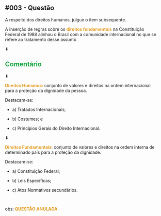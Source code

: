 <h2 data-en-clipboard="true" data-pm-slice="1 1 []"><strong>#003 - Quest&atilde;o</strong></h2>
<p>A respeito dos direitos humanos, julgue o item subsequente.</p>
<p>A inser&ccedil;&atilde;o de regras sobre os <strong><span style="color:rgb(229, 158, 37);--inversion-type-color:simple;">direitos fundamentais</span></strong> na Constitui&ccedil;&atilde;o Federal de 1988 alinhou o Brasil com a comunidade internacional no que se refere ao tratamento desse assunto.</p>
<p>⬇</p>
<h2><strong><span style="color:rgb(24, 168, 65);--inversion-type-color:simple;">Coment&aacute;rio</span></strong></h2>
<p>⬇</p>
<p><strong><span style="color:rgb(229, 158, 37);--inversion-type-color:simple;">Direitos Humanos:&nbsp;</span></strong>conjunto de valores e direitos na ordem internacional para a prote&ccedil;&atilde;o da dignidade da pessoa.</p>
<p>Destacam-se:</p>
<ul>
    <li>
        <p>a) Tratados Internacionais;</p>
    </li>
    <li>
        <p>b) Costumes; e</p>
    </li>
    <li>
        <p>c) Princ&iacute;pios Gerais do Direito Internacional.</p>
    </li>
</ul>
<p>⬇</p>
<p><strong><span style="color:rgb(229, 158, 37);--inversion-type-color:simple;">Direitos Fundamentais</span></strong>: conjunto de valores e direitos na ordem interna de determinado pa&iacute;s para a prote&ccedil;&atilde;o da dignidade.</p>
<p>Destacam-se:</p>
<ul>
    <li>
        <p>a) Constitui&ccedil;&atilde;o Federal;</p>
    </li>
    <li>
        <p>b) Leis Espec&iacute;ficas;</p>
    </li>
    <li>
        <p>c) Atos Normativos secund&aacute;rios.</p>
    </li>
</ul>
<p><br></p>
<p>obs: <strong><span style="color:rgb(229, 158, 37);--inversion-type-color:simple;">QUEST&Atilde;O ANULADA</span></strong></p>
<p><br></p>
